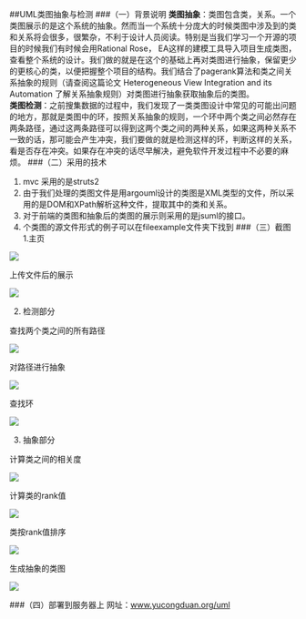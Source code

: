 ##UML类图抽象与检测
###（一）背景说明
**类图抽象**：类图包含类，关系。一个类图展示的是这个系统的抽象。然而当一个系统十分庞大的时候类图中涉及到的类和关系将会很多，很繁杂，不利于设计人员阅读。特别是当我们学习一个开源的项目的时候我们有时候会用Rational Rose， EA这样的建模工具导入项目生成类图，查看整个系统的设计。我们做的就是在这个的基础上再对类图进行抽象，保留更少的更核心的类，以便把握整个项目的结构。我们结合了pagerank算法和类之间关系抽象的规则（请查阅这篇论文 Heterogeneous View Integration and its Automation 了解关系抽象规则）对类图进行抽象获取抽象后的类图。    
**类图检测**：之前搜集数据的过程中，我们发现了一类类图设计中常见的可能出问题的地方，那就是类图中的环，按照关系抽象的规则，一个环中两个类之间必然存在两条路径，通过这两条路径可以得到这两个类之间的两种关系，如果这两种关系不一致的话，那可能会产生冲突，我们要做的就是检测这样的环，判断这样的关系，看是否存在冲突。如果存在冲突的话尽早解决，避免软件开发过程中不必要的麻烦。
###（二）采用的技术
1. mvc 采用的是struts2
2. 由于我们处理的类图文件是用argouml设计的类图是XML类型的文件，所以采用的是DOM和XPath解析这种文件，提取其中的类和关系。
3. 对于前端的类图和抽象后的类图的展示则采用的是jsuml的接口。
4. 个类图的源文件形式的例子可以在fileexample文件夹下找到
###（三）截图
1.主页

![](http://i.imgur.com/Pw3qw4K.jpg)

上传文件后的展示

![](http://i.imgur.com/4G5VTAR.jpg)

2. 检测部分

查找两个类之间的所有路径

![](http://i.imgur.com/6n1jAek.jpg)

对路径进行抽象

![](http://i.imgur.com/l2BD4mP.jpg)

查找环

![](http://i.imgur.com/Suy4xHz.jpg)

3. 抽象部分

计算类之间的相关度

![](http://i.imgur.com/TgJAgdF.jpg)

计算类的rank值

![](http://i.imgur.com/070GBk8.jpg)

类按rank值排序

![](http://i.imgur.com/TVcUvBV.jpg)

生成抽象的类图

![](http://i.imgur.com/uZha038.jpg)

###（四）部署到服务器上
网址：www.yucongduan.org/uml